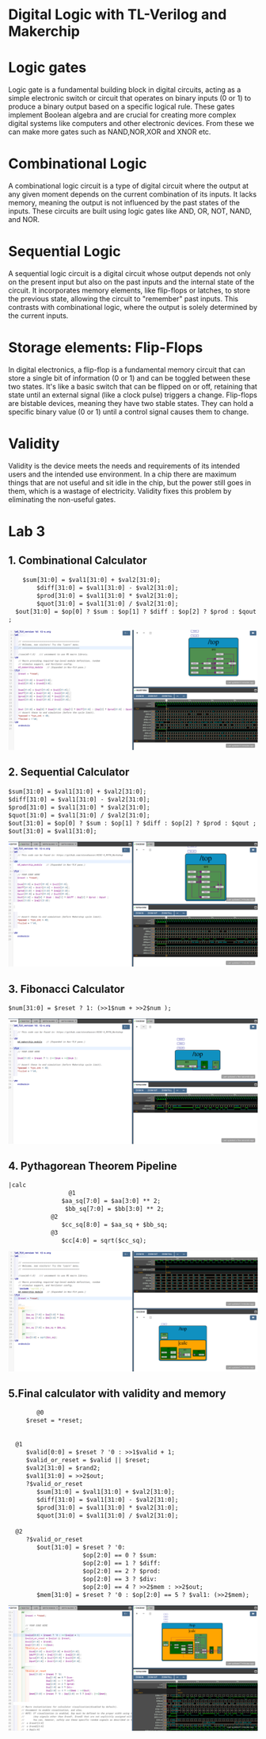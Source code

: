# Digital Logic with TL-Verilog and Makerchip

# Logic gates
 Logic gate is a fundamental building block in digital circuits, acting as a simple electronic switch or circuit that operates on binary inputs (0 or 1) to produce a binary output based on a specific logical rule. These gates implement Boolean algebra and are crucial for creating more complex digital systems like computers and other electronic devices. From these we can make more gates such as NAND,NOR,XOR and XNOR etc.


 

 # Combinational Logic
A combinational logic circuit is a type of digital circuit where the output at any given moment depends on the current combination of its inputs. It lacks memory, meaning the output is not influenced by the past states of the inputs. These circuits are built using logic gates like AND, OR, NOT, NAND, and NOR.




 # Sequential Logic
 A sequential logic circuit is a digital circuit whose output depends not only on the present input but also on the past inputs and the internal state of the circuit. It incorporates memory elements, like flip-flops or latches, to store the previous state, allowing the circuit to "remember" past inputs. This contrasts with combinational logic, where the output is solely determined by the current inputs.


 

 # Storage elements: Flip-Flops
 In digital electronics, a flip-flop is a fundamental memory circuit that can store a single bit of information (0 or 1) and can be toggled between these two states. It's like a basic switch that can be flipped on or off, retaining that state until an external signal (like a clock pulse) triggers a change. Flip-flops are bistable devices, meaning they have two stable states. They can hold a specific binary value (0 or 1) until a control signal causes them to change.





 # Validity
 Validity is the device meets the needs and requirements of its intended users and the intended use environment. In a chip there are maximum things that are not useful and sit idle in the chip, but the power still goes in them, which is a wastage of electricity. Validity fixes this problem by eliminating the non-useful gates.



 # Lab 3
 ## 1. Combinational Calculator
        $sum[31:0] = $val1[31:0] + $val2[31:0];
    		$diff[31:0] = $val1[31:0] - $val2[31:0];
    		$prod[31:0] = $val1[31:0] * $val2[31:0];
    		$quot[31:0] = $val1[31:0] / $val2[31:0];
      $out[31:0] = $op[0] ? $sum : $op[1] ? $diff : $op[2] ? $prod : $qout ;


   ![Combi_Calc](https://github.com/XcentricCoder/RISC-V-Workshop/blob/main/Day-3/Screenshot%20from%202025-05-27%2006-44-54.png)


 ## 2. Sequential Calculator
         
    $sum[31:0] = $val1[31:0] + $val2[31:0];
    $diff[31:0] = $val1[31:0] - $val2[31:0];
    $prod[31:0] = $val1[31:0] * $val2[31:0];
    $quot[31:0] = $val1[31:0] / $val2[31:0];
    $out[31:0] = $op[0] ? $sum : $op[1] ? $diff : $op[2] ? $prod : $qout ;
    $out[31:0] = $val1[31:0];

  ![Seq_Calc](https://github.com/XcentricCoder/RISC-V-Workshop/blob/main/Day-3/Screenshot%20from%202025-06-03%2019-25-57.png)


  ## 3. Fibonacci Calculator
  
    $num[31:0] = $reset ? 1: (>>1$num + >>2$num );


   ![Fibonacci_Calc](https://github.com/XcentricCoder/RISC-V-Workshop/blob/main/Day-3/Screenshot%20from%202025-06-03%2019-34-59.png)
      

  ## 4. Pythagorean Theorem Pipeline
    |calc
 		 			 @1
     			   $aa_sq[7:0] = $aa[3:0] ** 2;
    			    $bb_sq[7:0] = $bb[3:0] ** 2;
 			    @2
     			   $cc_sq[8:0] = $aa_sq + $bb_sq;
 			    @3
     			   $cc[4:0] = sqrt($cc_sq);
    

   ![Pyth_thm](https://github.com/XcentricCoder/RISC-V-Workshop/blob/main/Day-3/Screenshot%20from%202025-05-27%2022-17-53.png)

  ## 5.Final calculator with validity and memory

            @0
         $reset = *reset;
              
        
      @1
         $valid[0:0] = $reset ? '0 : >>1$valid + 1;
         $valid_or_reset = $valid || $reset;
         $val2[31:0] = $rand2;
         $val1[31:0] = >>2$out;
         ?$valid_or_reset
            $sum[31:0] = $val1[31:0] + $val2[31:0];
            $diff[31:0] = $val1[31:0] - $val2[31:0];
            $prod[31:0] = $val1[31:0] * $val2[31:0];
            $quot[31:0] = $val1[31:0] / $val2[31:0];
         
      @2 
         ?$valid_or_reset
            $out[31:0] = $reset ? '0:
                         $op[2:0] == 0 ? $sum:
                         $op[2:0] == 1 ? $diff:
                         $op[2:0] == 2 ? $prod:
                         $op[2:0] == 3 ? $div:
                         $op[2:0] == 4 ? >>2$mem : >>2$out;
            $mem[31:0] = $reset ? '0 : $op[2:0] == 5 ? $val1: (>>2$mem);

   ![Calc_mem_val](https://github.com/XcentricCoder/RISC-V-Workshop/blob/main/Day-3/Screenshot%20from%202025-06-03%2020-44-04.png)
